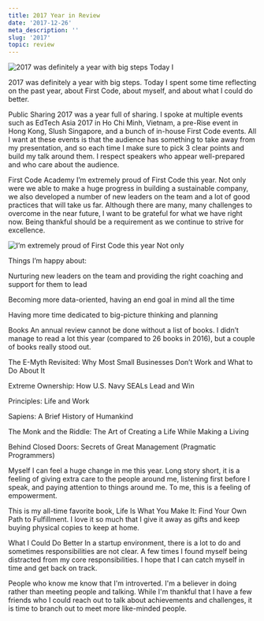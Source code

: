 ```yaml
---
title: 2017 Year in Review
date: '2017-12-26'
meta_description: ''
slug: '2017'
topic: review
---
```


<img src="/images/blog/2017-1.png" alt="2017 was definitely a year with big steps Today I" class="cover-image" />


2017 was definitely a year with big steps. Today I spent some time reflecting on the past year, about First Code, about myself, and about what I could do better.

Public Sharing
2017 was a year full of sharing. I spoke at multiple events such as EdTech Asia 2017 in Ho Chi Minh, Vietnam, a pre-Rise event in Hong Kong, Slush Singapore, and a bunch of in-house First Code events. All I want at these events is that the audience has something to take away from my presentation, and so each time I make sure to pick 3 clear points and build my talk around them. I respect speakers who appear well-prepared and who care about the audience.







First Code Academy
I’m extremely proud of First Code this year. Not only were we able to make a huge progress in building a sustainable company, we also developed a number of new leaders on the team and a lot of good practices that will take us far. Although there are many, many challenges to overcome in the near future, I want to be grateful for what we have right now. Being thankful should be a requirement as we continue to strive for excellence.

<img src="/images/blog/2017-2.png" alt="I’m extremely proud of First Code this year Not only" />

Things I’m happy about:

Nurturing new leaders on the team and providing the right coaching and support for them to lead

Becoming more data-oriented, having an end goal in mind all the time

Having more time dedicated to big-picture thinking and planning




Books
An annual review cannot be done without a list of books. I didn’t manage to read a lot this year (compared to 26 books in 2016), but a couple of books really stood out.

The E-Myth Revisited: Why Most Small Businesses Don’t Work and What to Do About It

Extreme Ownership: How U.S. Navy SEALs Lead and Win

Principles: Life and Work

Sapiens: A Brief History of Humankind

The Monk and the Riddle: The Art of Creating a Life While Making a Living

Behind Closed Doors: Secrets of Great Management (Pragmatic Programmers)

Myself
I can feel a huge change in me this year. Long story short, it is a feeling of giving extra care to the people around me, listening first before I speak, and paying attention to things around me. To me, this is a feeling of empowerment.

This is my all-time favorite book, Life Is What You Make It: Find Your Own Path to Fulfillment. I love it so much that I give it away as gifts and keep buying physical copies to keep at home.






What I Could Do Better
In a startup environment, there is a lot to do and sometimes responsibilities are not clear. A few times I found myself being distracted from my core responsibilities. I hope that I can catch myself in time and get back on track.

People who know me know that I'm introverted. I'm a believer in doing rather than meeting people and talking. While I'm thankful that I have a few friends who I could reach out to talk about achievements and challenges, it is time to branch out to meet more like-minded people.
